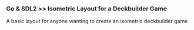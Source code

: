 ### Go & SDL2 >> Isometric Layout for a Deckbuilder Game

A basic layout for anyone wanting to create an isometric deckbuilder game
